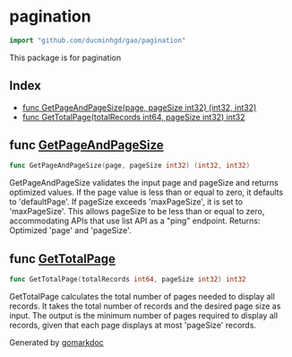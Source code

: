 <!-- Code generated by gomarkdoc. DO NOT EDIT -->

# pagination

```go
import "github.com/ducminhgd/gao/pagination"
```

This package is for pagination

## Index

- [func GetPageAndPageSize\(page, pageSize int32\) \(int32, int32\)](<#GetPageAndPageSize>)
- [func GetTotalPage\(totalRecords int64, pageSize int32\) int32](<#GetTotalPage>)


<a name="GetPageAndPageSize"></a>
## func [GetPageAndPageSize](<https://github.com/ducminhgd/gao/blob/main/pagination/paging.go#L26>)

```go
func GetPageAndPageSize(page, pageSize int32) (int32, int32)
```

GetPageAndPageSize validates the input page and pageSize and returns optimized values. If the page value is less than or equal to zero, it defaults to 'defaultPage'. If pageSize exceeds 'maxPageSize', it is set to 'maxPageSize'. This allows pageSize to be less than or equal to zero, accommodating APIs that use list API as a "ping" endpoint. Returns: Optimized 'page' and 'pageSize'.

<a name="GetTotalPage"></a>
## func [GetTotalPage](<https://github.com/ducminhgd/gao/blob/main/pagination/paging.go#L17>)

```go
func GetTotalPage(totalRecords int64, pageSize int32) int32
```

GetTotalPage calculates the total number of pages needed to display all records. It takes the total number of records and the desired page size as input. The output is the minimum number of pages required to display all records, given that each page displays at most 'pageSize' records.

Generated by [gomarkdoc](<https://github.com/princjef/gomarkdoc>)
